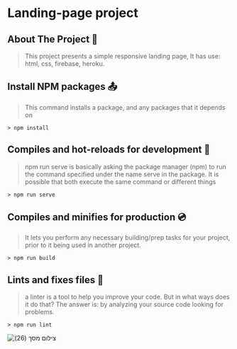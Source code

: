 # Landing-page project

## About The Project :file_folder:

> This project presents a simple responsive landing page,
> It has use: html, css, firebase, heroku.


## Install NPM packages :outbox_tray:

> This command installs a package, and any packages that it depends on

```
> npm install 
```

## Compiles and hot-reloads for development :floppy_disk:

 > npm run serve is basically asking the package manager (npm) to run the command specified under the name serve in the package.
 > It is possible that both execute the same command or different things

```
> npm run serve 
```

## Compiles and minifies for production :cd:

> It lets you perform any necessary building/prep tasks for your project, prior to it being used in another project.

```
> npm run build 
```

## Lints and fixes files :wrench:

 > a linter is a tool to help you improve your code. But in what ways does it do that? The answer is: by analyzing your source code looking for problems.

```
> npm run lint
```

![‏‏צילום מסך (26)](https://user-images.githubusercontent.com/69055006/129730899-729a5306-7192-40ad-82d5-ffce8cbbc55a.png)
